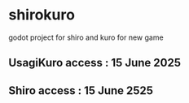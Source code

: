 # shirokuro
godot project for shiro and kuro for new game

UsagiKuro access : 15 June 2025
-----

Shiro access : 15 June 2525
-----